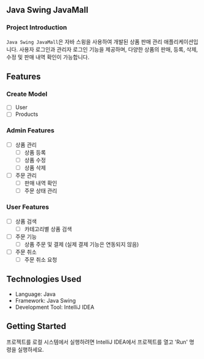 ## Java Swing JavaMall

### Project Introduction

`Java Swing JavaMall`은 자바 스윙을 사용하여 개발된 상품 판매 관리 애플리케이션입니다. 사용자 로그인과 관리자 로그인 기능을 제공하며, 다양한 상품의 판매, 등록, 삭제, 수정 및 판매 내역 확인이 가능합니다.

## Features

### Create Model
- [ ] User
- [ ] Products

### Admin Features

- [ ] 상품 관리
  - [ ] 상품 등록
  - [ ] 상품 수정
  - [ ] 상품 삭제 
- [ ] 주문 관리
  - [ ] 판매 내역 확인
  - [ ] 주문 상태 관리

### User Features

- [ ] 상품 검색
  - [ ] 카테고리별 상품 검색 
- [ ] 주문 기능
  - [ ] 상품 주문 및 결제 (실제 결제 기능은 연동되지 않음)
- [ ] 주문 취소
  - [ ] 주문 취소 요청

## Technologies Used

- Language: Java 
- Framework: Java Swing 
- Development Tool: IntelliJ IDEA

## Getting Started

프로젝트를 로컬 시스템에서 실행하려면 IntelliJ IDEA에서 프로젝트를 열고
'Run' 명령을 실행하세요.
